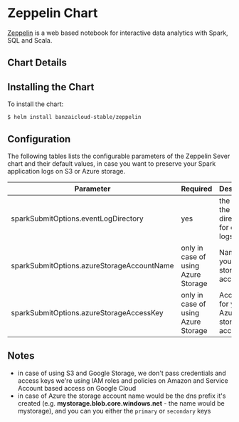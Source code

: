 # Zeppelin Chart

[Zeppelin](https://zeppelin.apache.org/) is a web based notebook for interactive data analytics with Spark, SQL and Scala.

## Chart Details

## Installing the Chart

To install the chart:

```
$ helm install banzaicloud-stable/zeppelin
```

## Configuration

The following tables lists the configurable parameters of the Zeppelin Sever chart and their default values, in case you want to preserve your Spark application logs on S3 or Azure storage.

| Parameter                            | Required | Description                                                       |Example                           |
| ------------------------------------ | ---------|----------------------------------------------------------------- | ------------------------------------------------------------------------------------------------------------------------------ |
| sparkSubmitOptions.eventLogDirectory                     | yes      |the URL to the directory for event logs | s3a://yourBucketName/eventLogFoloder wasb://your_blob_container_name@you_storage_account_name.blob.core.windows.net/eventLog gs://yourBucketName/eventLogFoloder|  
| sparkSubmitOptions.azureStorageAccountName          | only in case of using Azure Storage| Name of your Azure storage account        | see Notes |
| sparkSubmitOptions.azureStorageAccessKey            | only in case of using Azure Storage| Access key for your Azure storage account | see Notes |

## Notes

* in case of using S3 and Google Storage, we don't pass credentials and access keys we're using IAM roles and policies on Amazon and Service Account based access on Google Cloud
* in case of Azure the storage account name would be the dns prefix it's created (e.g. **mystorage.blob.core.windows.net** - the name would be mystorage), and you can you either the `primary` or `secondary` keys
